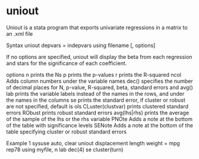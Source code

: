 # uniout
Uniout is a stata program that exports univariate regressions in a matrix to an .xml file

Syntax
uniout depvars = indepvars using filename [, options]

If no options are specified, uniout will display the beta from each regression and stars for the significance of each coefficient.

options
n                   prints the Ns
p                   prints the p-values
r                   prints the R-squared
ncol                Adds column numbers under the variable names
dec()               specifies the number of decimal places for N, p-value, R-squared, beta, standard errors and avg()
lab                 prints the variable labels instead of the names in the rows, and under the names in the columns
se                  prints the standard error, if cluster or robust are not specified, default is ols
CLuster(clustvar)   prints clustered standard errors 
RObust              prints robust standard errors
avg(lhs|rhs)        prints the average of the sample of the lhs or the rhs variable
PNOte               Adds a note at the bottom of the table with significance levels
SENote              Adds a note at the bottom of the table specifying cluster or robust standard errors

Example 1
sysuse auto, clear
uniout displacement length weight = mpg rep78 using myfile, n lab dec(4) se cluster(turn)
